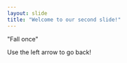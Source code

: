 ```yaml
---
layout: slide
title: "Welcome to our second slide!"
---
```

"Fall once"

Use the left arrow to go back!
